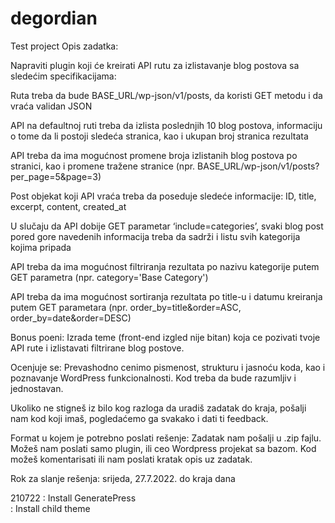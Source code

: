 # degordian
Test project
Opis zadatka:

Napraviti plugin koji će kreirati API rutu za izlistavanje blog postova sa sledećim specifikacijama:

Ruta treba da bude BASE_URL/wp-json/v1/posts, da koristi GET metodu i da vraća validan JSON

API na defaultnoj ruti treba da izlista poslednjih 10 blog postova, informaciju o tome da li postoji sledeća stranica, kao i ukupan broj stranica rezultata

API treba da ima mogućnost promene broja izlistanih blog postova po stranici, kao i promene tražene stranice (npr. BASE_URL/wp-json/v1/posts?per_page=5&page=3)

Post objekat koji API vraća treba da poseduje sledeće informacije: ID, title, excerpt, content, created_at

U slučaju da API dobije GET parametar ‘include=categories’, svaki blog post pored gore navedenih informacija treba da sadrži i listu svih kategorija kojima pripada

API treba da ima mogućnost filtriranja rezultata po nazivu kategorije putem GET parametra (npr. category='Base Category') 

API treba da ima mogućnost sortiranja rezultata po title-u i datumu kreiranja putem GET parametara (npr. order_by=title&order=ASC, order_by=date&order=DESC)

Bonus poeni: Izrada teme (front-end izgled nije bitan) koja ce pozivati tvoje API rute i izlistavati filtrirane blog postove. 

Ocenjuje se: Prevashodno cenimo pismenost, strukturu i jasnoću koda, kao i poznavanje WordPress funkcionalnosti. Kod treba da bude razumljiv i jednostavan. 

Ukoliko ne stigneš iz bilo kog razloga da uradiš zadatak do kraja, pošalji nam kod koji imaš, pogledaćemo ga svakako i dati ti feedback. 

Format u kojem je potrebno poslati rešenje: Zadatak nam pošalji u .zip fajlu. Možeš nam poslati samo plugin, ili ceo Wordpress projekat sa bazom. Kod možeš komentarisati ili nam poslati kratak opis uz zadatak.

Rok za slanje rešenja: srijeda, 27.7.2022. do kraja dana 

210722  : Install GeneratePress  
        : Install child theme  
        
